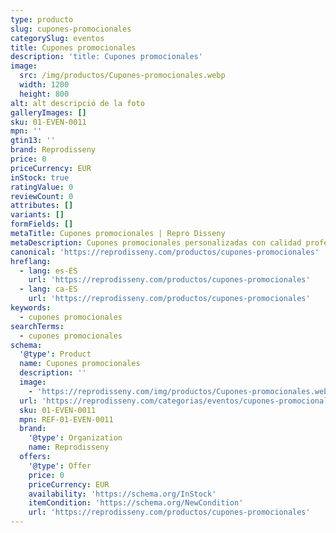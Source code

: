 ```yaml
---
type: producto
slug: cupones-promocionales
categorySlug: eventos
title: Cupones promocionales
description: 'title: Cupones promocionales'
image:
  src: /img/productos/Cupones-promocionales.webp
  width: 1200
  height: 800
alt: alt descripció de la foto
galleryImages: []
sku: 01-EVEN-0011
mpn: ''
gtin13: ''
brand: Reprodisseny
price: 0
priceCurrency: EUR
inStock: true
ratingValue: 0
reviewCount: 0
attributes: []
variants: []
formFields: []
metaTitle: Cupones promocionales | Repro Disseny
metaDescription: Cupones promocionales personalizadas con calidad profesional en Cataluña.
canonical: 'https://reprodisseny.com/productos/cupones-promocionales'
hreflang:
  - lang: es-ES
    url: 'https://reprodisseny.com/productos/cupones-promocionales'
  - lang: ca-ES
    url: 'https://reprodisseny.com/productos/cupones-promocionales'
keywords:
  - cupones promocionales
searchTerms:
  - cupones promocionales
schema:
  '@type': Product
  name: Cupones promocionales
  description: ''
  image:
    - 'https://reprodisseny.com/img/productos/Cupones-promocionales.webp'
  url: 'https://reprodisseny.com/categorias/eventos/cupones-promocionales'
  sku: 01-EVEN-0011
  mpn: REF-01-EVEN-0011
  brand:
    '@type': Organization
    name: Reprodisseny
  offers:
    '@type': Offer
    price: 0
    priceCurrency: EUR
    availability: 'https://schema.org/InStock'
    itemCondition: 'https://schema.org/NewCondition'
    url: 'https://reprodisseny.com/productos/cupones-promocionales'
---
```



